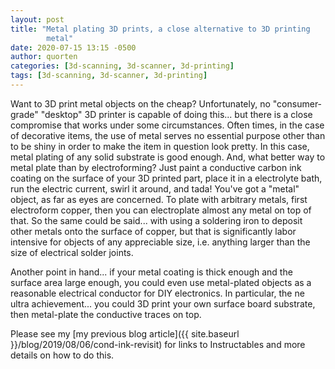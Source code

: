 ```yaml
---
layout: post
title: "Metal plating 3D prints, a close alternative to 3D printing
        metal"
date: 2020-07-15 13:15 -0500
author: quorten
categories: [3d-scanning, 3d-scanner, 3d-printing]
tags: [3d-scanning, 3d-scanner, 3d-printing]
---
```


Want to 3D print metal objects on the cheap?  Unfortunately, no
"consumer-grade" "desktop" 3D printer is capable of doing this...  but
there is a close compromise that works under some circumstances.
Often times, in the case of decorative items, the use of metal serves
no essential purpose other than to be shiny in order to make the item
in question look pretty.  In this case, metal plating of any solid
substrate is good enough.  And, what better way to metal plate than by
electroforming?  Just paint a conductive carbon ink coating on the
surface of your 3D printed part, place it in a electrolyte bath, run
the electric current, swirl it around, and tada!  You've got a "metal"
object, as far as eyes are concerned.  To plate with arbitrary metals,
first electroform copper, then you can electroplate almost any metal
on top of that.  So the same could be said... with using a soldering
iron to deposit other metals onto the surface of copper, but that is
significantly labor intensive for objects of any appreciable size,
i.e. anything larger than the size of electrical solder joints.

Another point in hand... if your metal coating is thick enough and the
surface area large enough, you could even use metal-plated objects as
a reasonable electrical conductor for DIY electronics.  In particular,
the ne ultra achievement... you could 3D print your own surface board
substrate, then metal-plate the conductive traces on top.

Please see my [my previous blog article]({{ site.baseurl
}}/blog/2019/08/06/cond-ink-revisit) for links to Instructables and
more details on how to do this.
